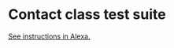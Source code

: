 # Contact class test suite

[See instructions in Alexa.](https://alexa.bitmaker.co/cohorts/67/assignments/2069/latest)
